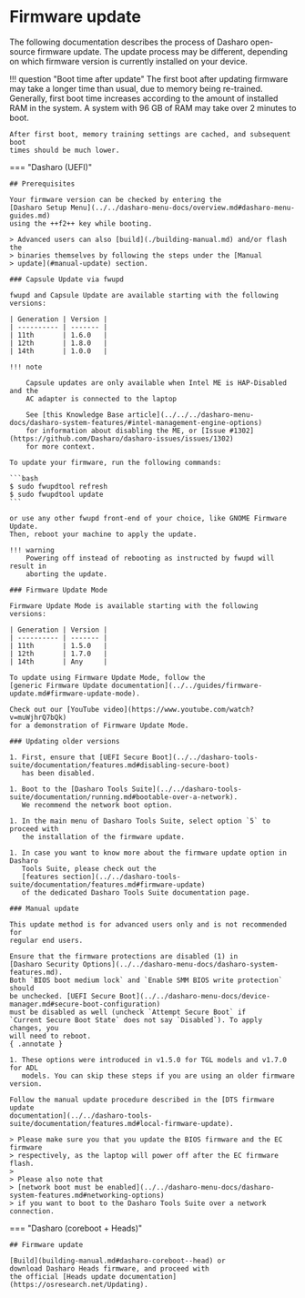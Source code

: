 # Firmware update

The following documentation describes the process of Dasharo open-source
firmware update. The update process may be different, depending on which
firmware version is currently installed on your device.

!!! question "Boot time after update"
    The first boot after updating firmware may take a longer time than usual,
    due to memory being re-trained. Generally, first boot time increases
    according to the amount of installed RAM in the system. A system with 96 GB
    of RAM may take over 2 minutes to boot.

    After first boot, memory training settings are cached, and subsequent boot
    times should be much lower.

=== "Dasharo (UEFI)"

    ## Prerequisites

    Your firmware version can be checked by entering the
    [Dasharo Setup Menu](../../dasharo-menu-docs/overview.md#dasharo-menu-guides.md)
    using the ++f2++ key while booting.

    > Advanced users can also [build](./building-manual.md) and/or flash the
    > binaries themselves by following the steps under the [Manual
    > update](#manual-update) section.

    ### Capsule Update via fwupd

    fwupd and Capsule Update are available starting with the following versions:

    | Generation | Version |
    | ---------- | ------- |
    | 11th       | 1.6.0   |
    | 12th       | 1.8.0   |
    | 14th       | 1.0.0   |

    !!! note

        Capsule updates are only available when Intel ME is HAP-Disabled and the
        AC adapter is connected to the laptop

        See [this Knowledge Base article](../../../dasharo-menu-docs/dasharo-system-features/#intel-management-engine-options)
        for information about disabling the ME, or [Issue #1302](https://github.com/Dasharo/dasharo-issues/issues/1302)
        for more context.

    To update your firmware, run the following commands:

    ```bash
    $ sudo fwupdtool refresh
    $ sudo fwupdtool update
    ```

    or use any other fwupd front-end of your choice, like GNOME Firmware Update.
    Then, reboot your machine to apply the update.

    !!! warning
        Powering off instead of rebooting as instructed by fwupd will result in
        aborting the update.

    ### Firmware Update Mode

    Firmware Update Mode is available starting with the following versions:

    | Generation | Version |
    | ---------- | ------- |
    | 11th       | 1.5.0   |
    | 12th       | 1.7.0   |
    | 14th       | Any     |

    To update using Firmware Update Mode, follow the
    [generic Firmware Update documentation](../../guides/firmware-update.md#firmware-update-mode).

    Check out our [YouTube video](https://www.youtube.com/watch?v=muWjhrQ7bQk)
    for a demonstration of Firmware Update Mode.

    ### Updating older versions

    1. First, ensure that [UEFI Secure Boot](../../dasharo-tools-suite/documentation/features.md#disabling-secure-boot)
       has been disabled.

    1. Boot to the [Dasharo Tools Suite](../../dasharo-tools-suite/documentation/running.md#bootable-over-a-network).
       We recommend the network boot option.

    1. In the main menu of Dasharo Tools Suite, select option `5` to proceed with
       the installation of the firmware update.

    1. In case you want to know more about the firmware update option in Dasharo
       Tools Suite, please check out the
       [features section](../../dasharo-tools-suite/documentation/features.md#firmware-update)
       of the dedicated Dasharo Tools Suite documentation page.

    ### Manual update

    This update method is for advanced users only and is not recommended for
    regular end users.

    Ensure that the firmware protections are disabled (1) in
    [Dasharo Security Options](../../dasharo-menu-docs/dasharo-system-features.md).
    Both `BIOS boot medium lock` and `Enable SMM BIOS write protection` should
    be unchecked. [UEFI Secure Boot](../../dasharo-menu-docs/device-manager.md#secure-boot-configuration)
    must be disabled as well (uncheck `Attempt Secure Boot` if
    `Current Secure Boot State` does not say `Disabled`). To apply changes, you
    will need to reboot.
    { .annotate }

    1. These options were introduced in v1.5.0 for TGL models and v1.7.0 for ADL
       models. You can skip these steps if you are using an older firmware version.

    Follow the manual update procedure described in the [DTS firmware update
    documentation](../../dasharo-tools-suite/documentation/features.md#local-firmware-update).

    > Please make sure you that you update the BIOS firmware and the EC firmware
    > respectively, as the laptop will power off after the EC firmware flash.
    >
    > Please also note that
    > [network boot must be enabled](../../dasharo-menu-docs/dasharo-system-features.md#networking-options)
    > if you want to boot to the Dasharo Tools Suite over a network connection.

=== "Dasharo (coreboot + Heads)"

    ## Firmware update

    [Build](building-manual.md#dasharo-coreboot--head) or
    download Dasharo Heads firmware, and proceed with
    the official [Heads update documentation](https://osresearch.net/Updating).
